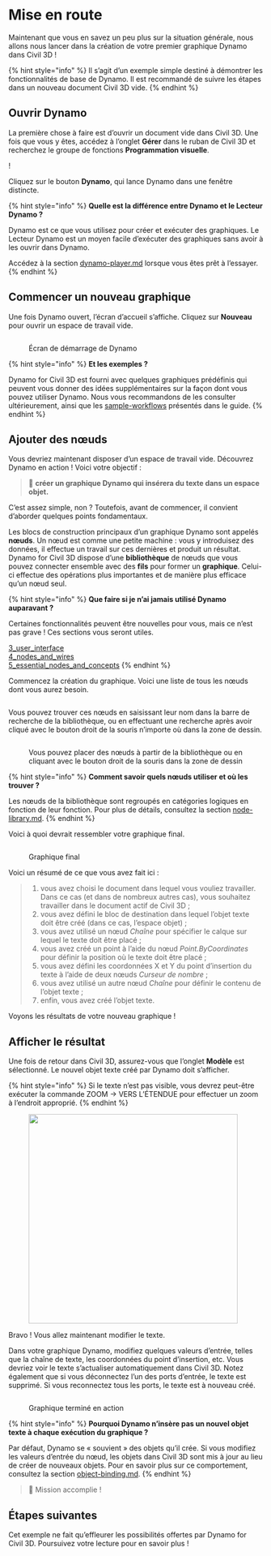 # Mise en route

Maintenant que vous en savez un peu plus sur la situation générale, nous allons nous lancer dans la création de votre premier graphique Dynamo dans Civil 3D !

{% hint style="info" %} Il s’agit d’un exemple simple destiné à démontrer les fonctionnalités de base de Dynamo. Il est recommandé de suivre les étapes dans un nouveau document Civil 3D vide. {% endhint %}

## Ouvrir Dynamo

La première chose à faire est d’ouvrir un document vide dans Civil 3D. Une fois que vous y êtes, accédez à l’onglet **Gérer** dans le ruban de Civil 3D et recherchez le groupe de fonctions **Programmation visuelle**.

\![](<../.gitbook/assets/image (7).png>)

Cliquez sur le bouton **Dynamo**, qui lance Dynamo dans une fenêtre distincte.

{% hint style="info" %} **Quelle est la différence entre Dynamo et le Lecteur Dynamo ?**

Dynamo est ce que vous utilisez pour créer et exécuter des graphiques. Le Lecteur Dynamo est un moyen facile d’exécuter des graphiques sans avoir à les ouvrir dans Dynamo.

Accédez à la section [dynamo-player.md](dynamo-player.md "mention") lorsque vous êtes prêt à l’essayer. {% endhint %}

## Commencer un nouveau graphique

Une fois Dynamo ouvert, l’écran d’accueil s’affiche. Cliquez sur **Nouveau** pour ouvrir un espace de travail vide.

<figure><img src="../.gitbook/assets/c3d-start.png" alt=""><figcaption><p>Écran de démarrage de Dynamo</p></figcaption></figure>

{% hint style="info" %} **Et les exemples ?**

Dynamo for Civil 3D est fourni avec quelques graphiques prédéfinis qui peuvent vous donner des idées supplémentaires sur la façon dont vous pouvez utiliser Dynamo. Nous vous recommandons de les consulter ultérieurement, ainsi que les [sample-workflows](sample-workflows/ "mention") présentés dans le guide. {% endhint %}

## Ajouter des nœuds

Vous devriez maintenant disposer d’un espace de travail vide. Découvrez Dynamo en action ! Voici votre objectif :

>  :dart: **créer un graphique Dynamo qui insérera du texte dans un espace objet.**

C’est assez simple, non ? Toutefois, avant de commencer, il convient d’aborder quelques points fondamentaux.

Les blocs de construction principaux d’un graphique Dynamo sont appelés **nœuds**. Un nœud est comme une petite machine : vous y introduisez des données, il effectue un travail sur ces dernières et produit un résultat. Dynamo for Civil 3D dispose d’une **bibliothèque** de nœuds que vous pouvez connecter ensemble avec des **fils** pour former un **graphique**. Celui-ci effectue des opérations plus importantes et de manière plus efficace qu’un nœud seul.

{% hint style="info" %} **Que faire si je n’ai jamais utilisé Dynamo auparavant ?**

Certaines fonctionnalités peuvent être nouvelles pour vous, mais ce n’est pas grave ! Ces sections vous seront utiles.

[3_user_interface](../3\_user\_interface/ "mention")\
 [4_nodes_and_wires](../4\_nodes\_and\_wires/ "mention")\
 [5_essential_nodes_and_concepts](../5\_essential\_nodes\_and\_concepts/ "mention") {% endhint %}

Commencez la création du graphique. Voici une liste de tous les nœuds dont vous aurez besoin.

<figure><img src="../.gitbook/assets/c3d-create-text-node-list.png" alt=""><figcaption></figcaption></figure>

Vous pouvez trouver ces nœuds en saisissant leur nom dans la barre de recherche de la bibliothèque, ou en effectuant une recherche après avoir cliqué avec le bouton droit de la souris n’importe où dans la zone de dessin.

<figure><img src="../.gitbook/assets/c3d-create-text-node-placement.gif" alt=""><figcaption><p>Vous pouvez placer des nœuds à partir de la bibliothèque ou en cliquant avec le bouton droit de la souris dans la zone de dessin</p></figcaption></figure>

{% hint style="info" %} **Comment savoir quels nœuds utiliser et où les trouver ?**

Les nœuds de la bibliothèque sont regroupés en catégories logiques en fonction de leur fonction. Pour plus de détails, consultez la section [node-library.md](node-library.md "mention"). {% endhint %}

Voici à quoi devrait ressembler votre graphique final.

<figure><img src="../.gitbook/assets/c3d-text-create-final (2).png" alt=""><figcaption><p>Graphique final</p></figcaption></figure>

Voici un résumé de ce que vous avez fait ici :

> 1. vous avez choisi le document dans lequel vous vouliez travailler. Dans ce cas (et dans de nombreux autres cas), vous souhaitez travailler dans le document actif de Civil 3D ;
> 2. vous avez défini le bloc de destination dans lequel l’objet texte doit être créé (dans ce cas, l’espace objet) ;
> 3. vous avez utilisé un nœud _Chaîne_ pour spécifier le calque sur lequel le texte doit être placé ;
> 4. vous avez créé un point à l’aide du nœud _Point.ByCoordinates_ pour définir la position où le texte doit être placé ;
> 5. vous avez défini les coordonnées X et Y du point d’insertion du texte à l’aide de deux nœuds _Curseur de nombre_ ;
> 6. vous avez utilisé un autre nœud _Chaîne_ pour définir le contenu de l’objet texte ;
> 7. enfin, vous avez créé l’objet texte.

Voyons les résultats de votre nouveau graphique !

## Afficher le résultat

Une fois de retour dans Civil 3D, assurez-vous que l’onglet **Modèle** est sélectionné. Le nouvel objet texte créé par Dynamo doit s’afficher.

{% hint style="info" %} Si le texte n’est pas visible, vous devrez peut-être exécuter la commande ZOOM -> VERS L’ÉTENDUE pour effectuer un zoom à l’endroit approprié. {% endhint %}

<figure><img src="../.gitbook/assets/c3d-create-text-result.png" alt="" width="413"><figcaption></figcaption></figure>

Bravo ! Vous allez maintenant modifier le texte.

Dans votre graphique Dynamo, modifiez quelques valeurs d’entrée, telles que la chaîne de texte, les coordonnées du point d’insertion, etc. Vous devriez voir le texte s’actualiser automatiquement dans Civil 3D. Notez également que si vous déconnectez l’un des ports d’entrée, le texte est supprimé. Si vous reconnectez tous les ports, le texte est à nouveau créé. 

<div data-full-width="false">

<figure><img src="../.gitbook/assets/c3d-create-text.gif" alt=""><figcaption><p>Graphique terminé en action</p></figcaption></figure>

</div>

{% hint style="info" %} **Pourquoi Dynamo n’insère pas un nouvel objet texte à chaque exécution du graphique ?**

Par défaut, Dynamo se « souvient » des objets qu’il crée. Si vous modifiez les valeurs d’entrée du nœud, les objets dans Civil 3D sont mis à jour au lieu de créer de nouveaux objets. Pour en savoir plus sur ce comportement, consultez la section [object-binding.md](advanced-topics/object-binding.md "mention"). {% endhint %}

> :tada: Mission accomplie !

## Étapes suivantes

Cet exemple ne fait qu’effleurer les possibilités offertes par Dynamo for Civil 3D. Poursuivez votre lecture pour en savoir plus !
